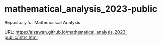 # mathematical_analysis_2023-public
Repository for Mathematical Analysis

URL: https://aizawan.github.io/mathematical_analysis_2023-public/intro.html